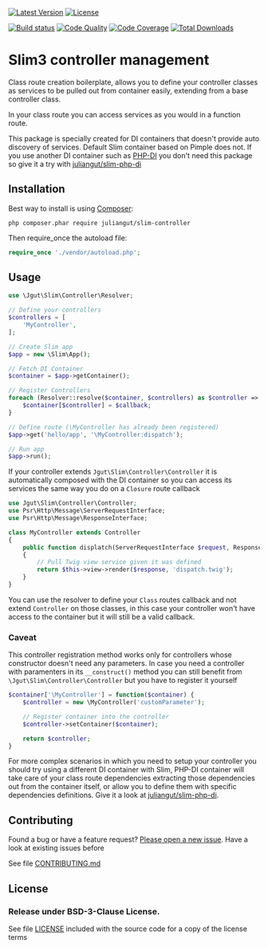 [![Latest Version](https://img.shields.io/packagist/vpre/juliangut/slim-controller.svg?style=flat-square)](https://packagist.org/packages/juliangut/slim-controller)
[![License](https://img.shields.io/packagist/l/juliangut/slim-controller.svg?style=flat-square)](https://github.com/juliangut/slim-controller/blob/master/LICENSE)

[![Build status](https://img.shields.io/travis/juliangut/slim-controller.svg?style=flat-square)](https://travis-ci.org/juliangut/slim-controller)
[![Code Quality](https://img.shields.io/scrutinizer/g/juliangut/slim-controller.svg?style=flat-square)](https://scrutinizer-ci.com/g/juliangut/slim-controller)
[![Code Coverage](https://img.shields.io/scrutinizer/coverage/g/juliangut/slim-controller.svg?style=flat-square)](https://scrutinizer-ci.com/g/juliangut/slim-controller)
[![Total Downloads](https://img.shields.io/packagist/dt/juliangut/slim-controller.svg?style=flat-square)](https://packagist.org/packages/juliangut/slim-controller)

# Slim3 controller management

Class route creation boilerplate, allows you to define your controller classes as services to be pulled out from container easily, extending from a base controller class.

In your class route you can access services as you would in a function route.

This package is specially created for DI containers that doesn't provide auto discovery of services. Default Slim container based on Pimple does not. If you use another DI container such as [PHP-DI](https://github.com/PHP-DI/PHP-DI) you don't need this package so give it a try with [juliangut/slim-php-di](https://github.com/juliangut/slim-php-di)

## Installation

Best way to install is using [Composer](https://getcomposer.org/):

```
php composer.phar require juliangut/slim-controller
```

Then require_once the autoload file:

```php
require_once './vendor/autoload.php';
```

## Usage

```php
use \Jgut\Slim\Controller\Resolver;

// Define your controllers
$controllers = [
    'MyController',
];

// Create Slim app
$app = new \Slim\App();

// Fetch DI Container
$container = $app->getContainer();

// Register Controllers
foreach (Resolver::resolve($container, $controllers) as $controller => $callback) {
    $container[$controller] = $callback;
}

// Define route (\MyController has already been registered)
$app->get('hello/app', '\MyController:dispatch');

// Run app
$app->run();
```

If your controller extends `Jgut\Slim\Controller\Controller` it is automatically composed with the DI container so you can access its services the same way you do on a `Closure` route callback

```php
use Jgut\Slim\Controller\Controller;
use Psr\Http\Message\ServerRequestInterface;
use Psr\Http\Message\ResponseInterface;

class MyController extends Controller
{
    public function displatch(ServerRequestInterface $request, ResponseInterface $response, array $args)
    {
        // Pull Twig view service given it was defined
        return $this->view->render($response, 'dispatch.twig');
    }
}
```

You can use the resolver to define your `Class` routes callback and not extend `Controller` on those classes, in this case your controller won't have access to the container but it will still be a valid callback.

### Caveat

This controller registration method works only for controllers whose constructor doesn't need any parameters. In case you need a controller with paramenters in its `__construct()` method you can still benefit from `\Jgut\Slim\Controller\Controller` but you have to register it yourself

```php
$container['\MyController'] = function($container) {
    $controller = new \MyController('customParameter');

    // Register container into the controller
    $controller->setContainer($container);

    return $controller;
}
```

For more complex scenarios in which you need to setup your controller you should try using a different DI container with Slim, PHP-DI container will take care of your class route dependencies extracting those dependencies out from the container itself, or allow you to define them with specific dependencies definitions. Give it a look at [juliangut/slim-php-di](https://github.com/juliangut/slim-php-di).

## Contributing

Found a bug or have a feature request? [Please open a new issue](https://github.com/juliangut/slim-controller/issues). Have a look at existing issues before

See file [CONTRIBUTING.md](https://github.com/juliangut/slim-controller/blob/master/CONTRIBUTING.md)

## License

### Release under BSD-3-Clause License.

See file [LICENSE](https://github.com/juliangut/slim-controller/blob/master/LICENSE) included with the source code for a copy of the license terms
